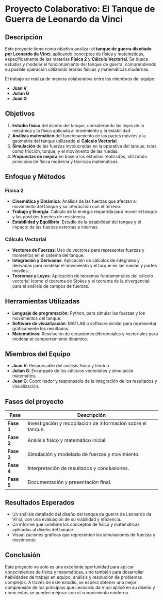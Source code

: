 # Proyecto Colaborativo: El Tanque de Guerra de Leonardo da Vinci

## Descripción

Este proyecto tiene como objetivo analizar el **tanque de guerra diseñado por Leonardo da Vinci**, aplicando conceptos de física y matemáticas, específicamente de las materias **Física 2** y **Cálculo Vectorial**. Se busca estudiar y modelar el funcionamiento del tanque de guerra, comprendiendo su posible operación utilizando teorías físicas y matemáticas modernas.

El trabajo se realiza de manera colaborativa entre los miembros del equipo:

- **Juan V**  
- **Julian G**  
- **Juan G**

## Objetivos

1. **Estudio físico** del diseño del tanque, considerando las leyes de la mecánica y la física aplicada al movimiento y la estabilidad.
2. **Análisis matemático** del funcionamiento de las partes móviles y la geometría del tanque utilizando el **Cálculo Vectorial**.
3. **Simulación** de las fuerzas involucradas en la operativa del tanque, tales como fricción, torque, y el movimiento de las ruedas.
4. **Propuestas de mejora** en base a los estudios realizados, utilizando principios de física moderna y técnicas matemáticas.

## Enfoque y Métodos

### Física 2
- **Cinemática y Dinámica**: Análisis de las fuerzas que afectan al movimiento del tanque y su interacción con el terreno.
- **Trabajo y Energía**: Cálculo de la energía requerida para mover el tanque y las posibles fuentes de resistencia.
- **Estabilidad y Equilibrio**: Estudio de la estabilidad del tanque y el impacto de las fuerzas externas e internas.

### Cálculo Vectorial
- **Vectores de Fuerzas**: Uso de vectores para representar fuerzas y momentos en el sistema del tanque.
- **Integración y Derivadas**: Aplicación de cálculos de integrales y derivadas para modelar el movimiento y el torque en las ruedas y partes móviles.
- **Teoremas y Leyes**: Aplicación de teoremas fundamentales del cálculo vectorial (como el teorema de Stokes y el teorema de la divergencia) para el análisis de campos de fuerzas.

## Herramientas Utilizadas

- **Lenguaje de programación**: Python, para simular las fuerzas y los movimientos del tanque.
- **Software de visualización**: MATLAB o software similar para representar gráficamente los resultados.
- **Matemáticas**: Resolución de ecuaciones diferenciales y vectoriales para modelar el comportamiento dinámico.

## Miembros del Equipo

- **Juan V**: Responsable del análisis físico y teórico.
- **Julian G**: Encargado de los cálculos vectoriales y simulación matemática.
- **Juan G**: Coordinador y responsable de la integración de los resultados y visualización.

## Fases del proyecto

| Fase                      | Descripción                                                       |
|---------------------------|-------------------------------------------------------------------|
| **Fase 1**                 | Investigación y recopilación de información sobre el tanque.      |
| **Fase 2**                 | Análisis físico y matemático inicial.                             |
| **Fase 3**                 | Simulación y modelado de fuerzas y movimiento.                    |
| **Fase 4**                 | Interpretación de resultados y conclusiones.                      |
| **Fase 5**                 | Documentación y presentación final.                              |

## Resultados Esperados

- Un análisis detallado del diseño del tanque de guerra de Leonardo da Vinci, con una evaluación de su viabilidad y eficiencia.
- Un informe que combine los conceptos de física y matemáticas aplicadas al diseño del tanque.
- Visualizaciones gráficas que representen las simulaciones de fuerzas y movimiento.

## Conclusión

Este proyecto no solo es una excelente oportunidad para aplicar conocimientos de física y matemáticas, sino también para desarrollar habilidades de trabajo en equipo, análisis y resolución de problemas complejos. A través de este estudio, se espera obtener una mejor comprensión de los principios que Leonardo da Vinci aplicó en su diseño y cómo estos se pueden mejorar con el conocimiento moderno.

